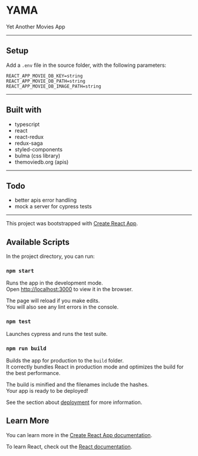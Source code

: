 # YAMA

Yet Another Movies App

---

## Setup

Add a `.env` file in the source folder, with the following parameters:

```
REACT_APP_MOVIE_DB_KEY=string
REACT_APP_MOVIE_DB_PATH=string
REACT_APP_MOVIE_DB_IMAGE_PATH=string
```

---

## Built with

- typescript
- react
- react-redux
- redux-saga
- styled-components
- bulma (css library)
- themoviedb.org (apis)

---

## Todo

- better apis error handling
- mock a server for cypress tests

---

This project was bootstrapped with [Create React App](https://github.com/facebook/create-react-app).

## Available Scripts

In the project directory, you can run:

### `npm start`

Runs the app in the development mode.<br>
Open [http://localhost:3000](http://localhost:3000) to view it in the browser.

The page will reload if you make edits.<br>
You will also see any lint errors in the console.

### `npm test`

Launches cypress and runs the test suite.

### `npm run build`

Builds the app for production to the `build` folder.<br>
It correctly bundles React in production mode and optimizes the build for the best performance.

The build is minified and the filenames include the hashes.<br>
Your app is ready to be deployed!

See the section about [deployment](https://facebook.github.io/create-react-app/docs/deployment) for more information.

## Learn More

You can learn more in the [Create React App documentation](https://facebook.github.io/create-react-app/docs/getting-started).

To learn React, check out the [React documentation](https://reactjs.org/).
